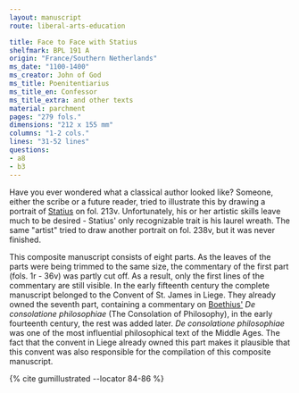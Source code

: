 ```yaml
---
layout: manuscript
route: liberal-arts-education

title: Face to Face with Statius
shelfmark: BPL 191 A
origin: "France/Southern Netherlands"
ms_date: "1100-1400"
ms_creator: John of God
ms_title: Poenitentiarius
ms_title_en: Confessor
ms_title_extra: and other texts
material: parchment
pages: "279 fols."
dimensions: "212 x 155 mm"
columns: "1-2 cols."
lines: "31-52 lines"
questions:
- a8
- b3
---
```


Have you ever wondered what a classical author looked like? Someone,
either the scribe or a future reader, tried to illustrate this by
drawing a portrait of [Statius](https://en.wikipedia.org/wiki/Statius)
on fol. <span data-fol="213v" class="fref">213v</span>. Unfortunately, his or her artistic skills leave much to be
desired - Statius' only recognizable trait is his laurel wreath. The
same "artist" tried to draw another portrait on fol. <span data-fol="238v" class="fref">238v</span>, but it was
never finished.

This composite manuscript consists of eight parts. As the leaves of the
parts were being trimmed to the same size, the commentary of the first
part (fols. <span data-fol="1r" class="fref">1r</span> - <span data-fol="36v" class="fref">36v</span>) was partly cut off. As a result, only the
first lines of the commentary are still visible. In the early fifteenth
century the complete manuscript belonged to the Convent of St. James in
Liege. They already owned the seventh part, containing a commentary on
[Boethius'](https://en.wikipedia.org/wiki/Boethius) *De consolatione philosophiae* (The Consolation of Philosophy), in the early fourteenth
century, the rest was added later. *De consolatione philosophiae* was
one of the most influential philosophical text of the Middle Ages. The
fact that the convent in Liege already owned this part makes it
plausible that this convent was also responsible for the compilation of
this composite manuscript.

{% cite gumillustrated --locator 84-86 %}